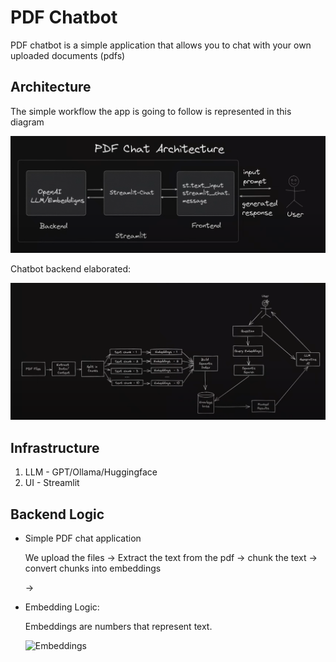 # PDF Chatbot

PDF chatbot is a simple application that allows you to chat with your own uploaded documents (pdfs)

## Architecture

The simple workflow the app is going to follow is represented in this diagram

![alt text](./assets/image.png)


Chatbot backend elaborated:

![alt text](./assets/workflow.png)

## Infrastructure

1. LLM - GPT/Ollama/Huggingface
2. UI - Streamlit

## Backend Logic

- Simple PDF chat application

    We upload the files -> Extract the text from the pdf -> chunk the text -> convert chunks into embeddings

    -> 

- Embedding Logic: 

    Embeddings are numbers that represent text.

    ![Embeddings](https://th.bing.com/th/id/OIP.CmsOYMVq_Eo9mddsMxe8ewHaF_?rs=1&pid=ImgDetMain)
    